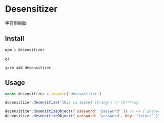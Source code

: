 Desensitizer
============

字符串脱敏

Install
-------

```
npm i desensitizer
```

or

```
yarn add desensitizer
```


Usage
-----

```js
const desensitizer = require('desensitizer')

desensitizer.desensitize('this is secret string') // th****ng

desensitizer.desensitizeObject({ password: 'password' }) // => { password: 'pa****rd' }
desensitizer.desensitizeObject({ password: 'password', key: 'serect' }, { keyPattern: /password|key/ }) // { password: 'pa****rd', key: 'se****ct' }
```

